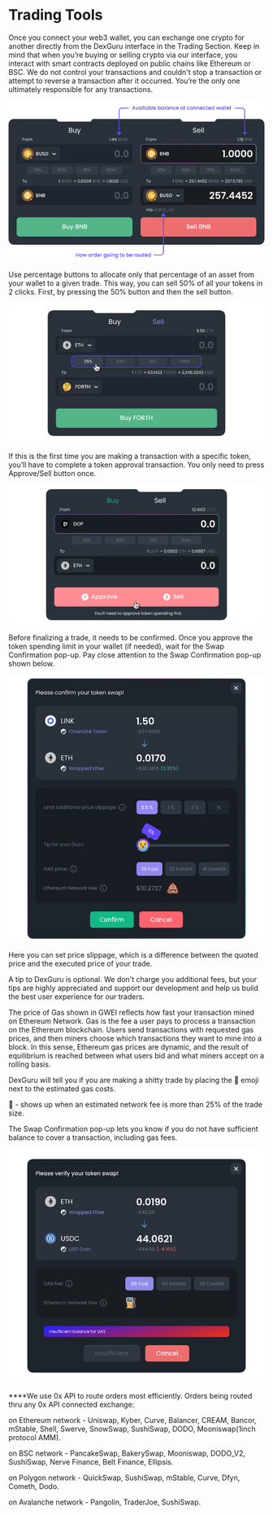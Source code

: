 # Trading Tools

Once you connect your web3 wallet, you can exchange one crypto for another directly from the DexGuru interface in the Trading Section. Keep in mind that when you’re buying or selling crypto via our interface, you interact with smart contracts deployed on public chains like Ethereum or BSC. We do not control your transactions and couldn't stop a transaction or attempt to reverse a transaction after it occurred. You’re the only one ultimately responsible for any transactions.  

![](../.gitbook/assets/image%20%2812%29.png)

Use percentage buttons to allocate only that percentage of an asset from your wallet to a given trade. This way, you can sell 50% of all your tokens in 2 clicks. First, by pressing the 50% button and then the sell button. 

![Percentage buttons](../.gitbook/assets/image%20%286%29.png)

If this is the first time you are making a transaction with a specific token, you’ll have to complete a token approval transaction. You only need to press Approve/Sell button once. 

![](../.gitbook/assets/003.png)

Before finalizing a trade, it needs to be confirmed. Once you approve the token spending limit in your wallet \(if needed\), wait for the Swap Confirmation pop-up. Pay close attention to the Swap Confirmation pop-up shown below.  


![](../.gitbook/assets/004.png)

Here you can set price slippage, which is a difference between the quoted price and the executed price of your trade.

A tip to DexGuru is optional. We don't charge you additional fees, but your tips are highly appreciated and support our development and help us build the best user experience for our traders. 

The price of Gas shown in GWEI reflects how fast your transaction mined on Ethereum Network. Gas is the fee a user pays to process a transaction on the Ethereum blockchain. Users send transactions with requested gas prices, and then miners choose which transactions they want to mine into a block. In this sense, Ethereum gas prices are dynamic, and the result of equilibrium is reached between what users bid and what miners accept on a rolling basis.

DexGuru will tell you if you are making a shitty trade by placing the 💩 emoji next to the estimated gas costs. 

💩 - shows up when an estimated network fee is more than 25% of the trade size.

The Swap Confirmation pop-up lets you know if you do not have sufficient balance to cover a transaction, including gas fees. 

![Insufficient balance](../.gitbook/assets/image%20%2811%29.png)

  
****We use 0x API to route orders most efficiently. Orders being routed thru any 0x API connected exchange: 

on Ethereum network - Uniswap, Kyber, Curve, Balancer, CREAM, Bancor, mStable, Shell, Swerve, SnowSwap, SushiSwap, DODO, Mooniswap\(1inch protocol AMM\).

on BSC network - PancakeSwap, BakerySwap, Mooniswap, DODO\_V2, SushiSwap, Nerve Finance, Belt Finance, Ellipsis. 

on Polygon network - QuickSwap, SushiSwap, mStable, Curve, Dfyn, Cometh, Dodo. 

on Avalanche network - Pangolin, TraderJoe, SushiSwap.

